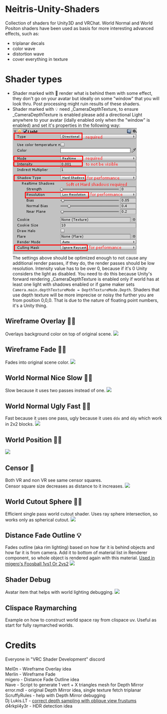 # Neitris-Unity-Shaders
Collection of shaders for Unity3D and VRChat.
World Normal and World Positon shaders have been used as basis for more interesting advanced effects, such as:
* triplanar decals
* color wave
* distortion wave
* cover everything in texture

# Shader types

* Shader marked with &#x1F6AA; render what is behind them with some effect, they don't go on your avatar but ideally on some "window" that you will look thru. Post processing might ruin results of these shaders.
* Shader marked with &#x1f4a1; need _CameraDepthTexture, to ensure _CameraDepthTexture is enabled please add a directional Light anywhere to your avatar (idally enabled only when the "window" is enabled) and set it's properties in the following way:<br>
![](Images/Light_to_force_CameraDepthTexture.png)<br>
The settings above should be optimized enough to not cause any additional render passes, if they do, the render passes should be low resolution.
Intensity value has to be over 0, because if it's 0 Unity considers the light as disabled.
You need to do this because Unity's forward rendering _CameraDepthTexture is enabled only if world has at least one light with shadows enabled or if game maker sets
```Camera.main.depthTextureMode = DepthTextureMode.Depth```. Shaders that use depth texture will be more imprecise or noisy the further you are from position 0,0,0. That is due to the nature of floating point numbers, it's a Unity thing.

## Wireframe Overlay &#x1F6AA;&#x1f4a1;
Overlays background color on top of original scene.
![](Images/Wireframe_Overlay.png)

## Wireframe Fade &#x1F6AA;&#x1f4a1;
Fades into original scene color.
![](Images/Wireframe_Fade.png)

## World Normal Nice Slow &#x1F6AA;&#x1f4a1;
Slow because it uses two passes instead of one.
![](Images/World_Normal_Nice_Slow.png)

## World Normal Ugly Fast &#x1F6AA;&#x1f4a1;
Fast because it uses one pass, ugly because it uses `ddx` and `ddy` which work in 2x2 blocks.
![](Images/World_Normal_Ugly_Fast.png)

## World Position &#x1F6AA;&#x1f4a1;
![](Images/World_Position.png)

## Censor &#x1F6AA;
Both VR and non VR see same censor squares.<br>
Censor square size decreases as distance to it increases.
![](Images/Censor.png)

## World Cutout Sphere &#x1F6AA;&#x1f4a1;
Efficient single pass world cutout shader.
Uses ray sphere intersection, so works only as spherical cutout.
![](Images/World_Cutout_Sphere.png)

## Distance Fade Outline &#x1f4a1;
Fades outline (aka rim lighting) based on how far it is behind objects and how far it is from camera.
Add it to bottom of material list in Renderer component, so whole object is rendered again with this material.
[Used in migero's Foosball 1vs1 Or 2vs2](https://vrchat.net/home/launch?worldId=wrld_79b8ae0e-4c80-416f-9ef8-573fb10dfc34)
![](Images/Distance_Fade_Outline.jpg)

## Shader Debug
Avatar item that helps with world lighting debugging.
![](Images/Shader_Debug.png)

## Clispace Raymarching
Example on how to construct world space ray from clispace uv.
Useful as start for fully raymarched worlds.

# Credits
Everyone in "VRC Shader Development" discord

Mel0n - Wireframe Overlay idea<br>
Merlin - Wireframe Fade<br>
migero - Distance Fade Outline idea<br>
Nave - Script to generate 1 vert + X triangles mesh for Depth Mirror<br>
error.mdl - original Depth Mirror idea, single texture fetch triplanar<br>
ScruffyRules - help with Depth Mirror debugging<br>
Dj Lukis.LT - [correct depth sampling with oblique view frustums](https://github.com/lukis101/VRCUnityStuffs/blob/master/Shaders/DJL/Overlays/WorldPosOblique.shader)<br>
d4rkpl4y3r - HDR detection idea

